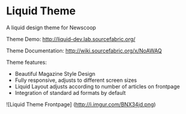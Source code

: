 Liquid Theme 
============

A liquid design theme for Newscoop

Theme Demo: http://liquid-dev.lab.sourcefabric.org/ 

Theme Documentation: http://wiki.sourcefabric.org/x/NoAWAQ 

Theme features: 

- Beautiful Magazine Style Design
- Fully responsive, adjusts to different screen sizes
- Liquid Layout adjusts according to number of articles on frontpage 
- Integration of standard ad formats by default 


![Liquid Theme Frontpage] (http://i.imgur.com/BNX34jd.png)
